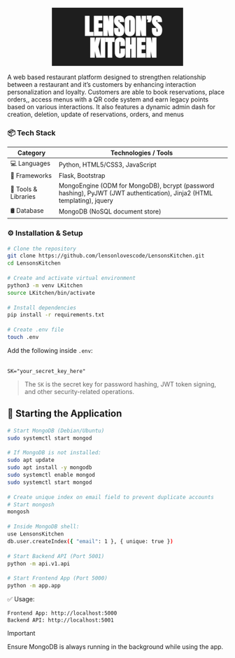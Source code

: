 <p align="center">
  <img src="app/static/images/LensonsKitchen.png" alt="Lensons Kitchen Logo" />
</p>


A web based restaurant platform designed to strengthen relationship between a restaurant and it’s customers by enhancing interaction personalization and loyalty. 
Customers are able to book reservations, place orders,, access menus with a QR code system and earn legacy points based on various interactions.
It also features a dynamic admin dash for creation, deletion, update of reservations, orders, and menus


### 📦 Tech Stack

| Category          | Technologies / Tools                                                                                                                                         |
|-------------------|--------------------------------------------------------------------------------------------------------------------------------------------------------------|
| 💻 Languages      | Python, HTML5/CSS3, JavaScript                                                                                                                               |
| 🧰 Frameworks     | Flask, Bootstrap                                                                                                                                             |
| 🧰 Tools & Libraries | MongoEngine (ODM for MongoDB), bcrypt (password hashing), PyJWT (JWT authentication),  Jinja2 (HTML templating), jquery                                   |
| 🛢️ Database       | MongoDB (NoSQL document store)                                                                                                                               |



### ⚙️ Installation & Setup

```bash
# Clone the repository
git clone https://github.com/lensonlovescode/LensonsKitchen.git
cd LensonsKitchen

# Create and activate virtual environment
python3 -m venv LKitchen
source LKitchen/bin/activate

# Install dependencies
pip install -r requirements.txt

# Create .env file
touch .env
```

Add the following inside `.env`:

```env![LensonsKitchen](https://github.com/user-attachments/assets/4b3d71b0-8a78-4607-ba98-309589335d27)

SK="your_secret_key_here"
```

> The `SK` is the secret key for password hashing, JWT token signing, and other security-related operations.

## 🚀 Starting the Application

```bash
# Start MongoDB (Debian/Ubuntu)
sudo systemctl start mongod

# If MongoDB is not installed:
sudo apt update
sudo apt install -y mongodb
sudo systemctl enable mongod
sudo systemctl start mongod

# Create unique index on email field to prevent duplicate accounts
# Start mongosh
mongosh

# Inside MongoDB shell:
use LensonsKitchen
db.user.createIndex({ "email": 1 }, { unique: true })

# Start Backend API (Port 5001)
python -m api.v1.api

# Start Frontend App (Port 5000)
python -m app.app

```
✅ Usage:
```
Frontend App: http://localhost:5000
Backend API: http://localhost:5001
```

> [!IMPORTANT]  
> Ensure MongoDB is always running in the background while using the app.
